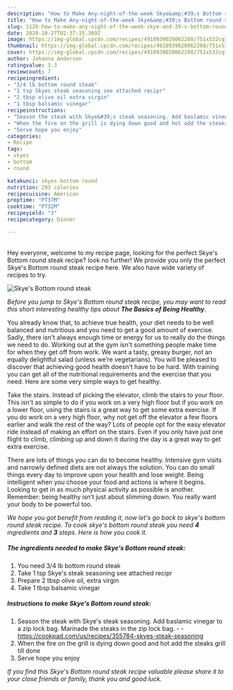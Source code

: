 ```yaml
---
description: "How to Make Any-night-of-the-week Skye&amp;#39;s Bottom round steak"
title: "How to Make Any-night-of-the-week Skye&amp;#39;s Bottom round steak"
slug: 1126-how-to-make-any-night-of-the-week-skye-and-39-s-bottom-round-steak
date: 2020-10-27T02:37:15.309Z
image: https://img-global.cpcdn.com/recipes/4910939028062208/751x532cq70/skyes-bottom-round-steak-recipe-main-photo.jpg
thumbnail: https://img-global.cpcdn.com/recipes/4910939028062208/751x532cq70/skyes-bottom-round-steak-recipe-main-photo.jpg
cover: https://img-global.cpcdn.com/recipes/4910939028062208/751x532cq70/skyes-bottom-round-steak-recipe-main-photo.jpg
author: Johanna Anderson
ratingvalue: 3.3
reviewcount: 7
recipeingredient:
- "3/4 lb bottom round steak"
- "1 tsp Skyes steak seasoning see attached recipr"
- "2 tbsp olive oil extra virgin"
- "1 tbsp balsamic vinegar"
recipeinstructions:
- "Season the steak with Skye&#39;s steak seasoning. Add baslamic vinegar to a zip lock bag. Marinade the steaks in the zip lock bag.  https://cookpad.com/us/recipes/355784-skyes-steak-seasoning"
- "When the fire on the grill is dying down good and hot add the steaks grill till done"
- "Serve hope you enjoy"
categories:
- Recipe
tags:
- skyes
- bottom
- round

katakunci: skyes bottom round 
nutrition: 293 calories
recipecuisine: American
preptime: "PT37M"
cooktime: "PT32M"
recipeyield: "3"
recipecategory: Dinner

---
```

<br>
Hey everyone, welcome to my recipe page, looking for the perfect Skye&#39;s Bottom round steak recipe? look no further! We provide you only the perfect Skye&#39;s Bottom round steak recipe here. We also have wide variety of recipes to try.
<br>


![Skye&#39;s Bottom round steak](https://img-global.cpcdn.com/recipes/4910939028062208/751x532cq70/skyes-bottom-round-steak-recipe-main-photo.jpg)

<i>Before you jump to Skye&#39;s Bottom round steak recipe, you may want to read this short interesting healthy tips about <strong>The Basics of Being Healthy</strong>.</i>

You already know that, to achieve true health, your diet needs to be well balanced and nutritious and you need to get a good amount of exercise. Sadly, there isn't always enough time or energy for us to really do the things we need to do. Working out at the gym isn't something people make time for when they get off from work. We want a tasty, greasy burger, not an equally delightful salad (unless we’re vegetarians). You will be pleased to discover that achieving good health doesn't have to be hard. With training you can get all of the nutritional requirements and the exercise that you need. Here are some very simple ways to get healthy.

Take the stairs. Instead of picking the elevator, climb the stairs to your floor. This isn't as simple to do if you work on a very high floor but if you work on a lower floor, using the stairs is a great way to get some extra exercise. If you do work on a very high floor, why not get off the elevator a few floors earlier and walk the rest of the way? Lots of people opt for the easy elevator ride instead of making an effort on the stairs. Even if you only have just one flight to climb, climbing up and down it during the day is a great way to get extra exercise. 

There are lots of things you can do to become healthy. Intensive gym visits and narrowly defined diets are not always the solution. You can do small things every day to improve upon your health and lose weight. Being intelligent when you choose your food and actions is where it begins. Looking to get in as much physical activity as possible is another. Remember: being healthy isn’t just about slimming down. You really want your body to be powerful too. 


<i>We hope you got benefit from reading it, now let's go back to skye&#39;s bottom round steak recipe. To cook skye&#39;s bottom round steak you need <strong>4</strong> ingredients and <strong>3</strong> steps. Here is how you cook it.
</i>

##### The ingredients needed to make Skye&#39;s Bottom round steak:

1. You need 3/4 lb bottom round steak
1. Take 1 tsp Skye&#39;s steak seasoning see attached recipr
1. Prepare 2 tbsp olive oil, extra virgin
1. Take 1 tbsp balsamic vinegar


##### Instructions to make Skye&#39;s Bottom round steak:

1. Season the steak with Skye&#39;s steak seasoning. Add baslamic vinegar to a zip lock bag. Marinade the steaks in the zip lock bag. -  - https://cookpad.com/us/recipes/355784-skyes-steak-seasoning
1. When the fire on the grill is dying down good and hot add the steaks grill till done
1. Serve hope you enjoy


<i>If you find this Skye&#39;s Bottom round steak recipe valuable please share it to your close friends or family, thank you and good luck.</i>
